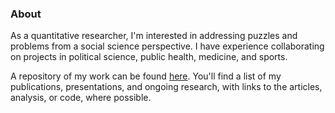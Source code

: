 ### About

As a quantitative researcher, I'm interested in addressing puzzles and problems from a social science perspective. I have experience collaborating on projects in political science, public health, medicine, and sports. 

A repository of my work can be found [here](https://dsmithjo.github.io/#publications). You'll find a list of my publications, presentations, and ongoing research, with links to the articles, analysis, or code, where possible.
